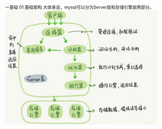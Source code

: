 一基础
01.基础架构
    大体来说，mysql可以分为Server层和存储引擎层两部分。
![image](https://github.com/wangtengxu/database/blob/master/WechatIMG180_meitu_1.jpg)
